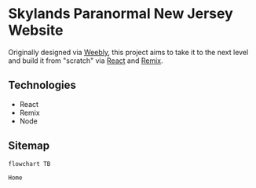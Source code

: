 # Skylands Paranormal New Jersey Website

Originally designed via [Weebly](https://www.weebly.com/), this project aims to take it to the next level and build it from "scratch" via [React](https://reactjs.org/) and [Remix](https://github.com/remix-run/remix).

## Technologies

- React
- Remix
- Node

## Sitemap

```mermaid
flowchart TB

Home
```
